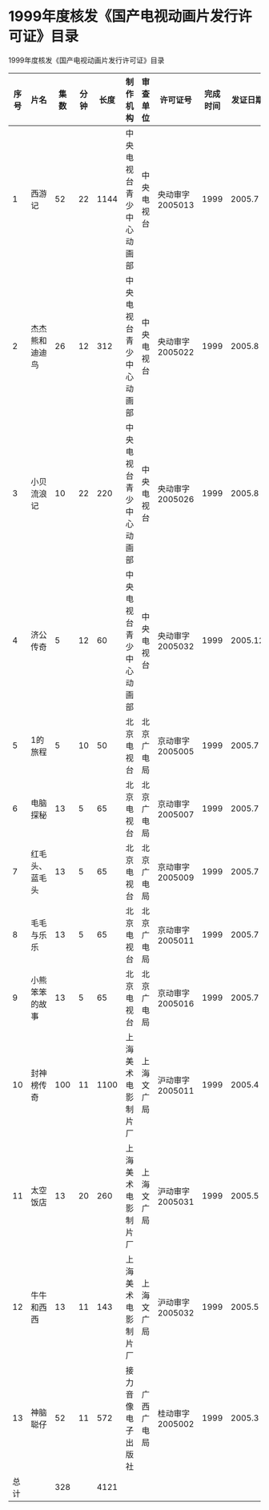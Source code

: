 # 1999年度核发《国产电视动画片发行许可证》目录
  1999年度核发《国产电视动画片发行许可证》目录
  
| 序号 | 片名           | 集数 | 分钟 | 长度 | 制作机构                 | 审查单位   | 许可证号        | 完成时间 | 发证日期 |
| ---- | -------------- | ---- | ---- | ---- | ------------------------ | ---------- | --------------- | -------- | -------- |
| 1    | 西游记         | 52   | 22   | 1144 | 中央电视台青少中心动画部 | 中央电视台 | 央动审字2005013 | 1999     | 2005.7   |
| 2    | 杰杰熊和迪迪鸟 | 26   | 12   | 312  | 中央电视台青少中心动画部 | 中央电视台 | 央动审字2005022 | 1999     | 2005.8   |
| 3    | 小贝流浪记     | 10   | 22   | 220  | 中央电视台青少中心动画部 | 中央电视台 | 央动审字2005026 | 1999     | 2005.8   |
| 4    | 济公传奇       | 5    | 12   | 60   | 中央电视台青少中心动画部 | 中央电视台 | 央动审字2005032 | 1999     | 2005.12  |
| 5    | 1的旅程        | 5    | 10   | 50   | 北京电视台               | 北京广电局 | 京动审字2005005 | 1999     | 2005.7   |
| 6    | 电脑探秘       | 13   | 5    | 65   | 北京电视台               | 北京广电局 | 京动审字2005007 | 1999     | 2005.7   |
| 7    | 红毛头、蓝毛头 | 13   | 5    | 65   | 北京电视台               | 北京广电局 | 京动审字2005009 | 1999     | 2005.7   |
| 8    | 毛毛与乐乐     | 13   | 5    | 65   | 北京电视台               | 北京广电局 | 京动审字2005011 | 1999     | 2005.7   |
| 9    | 小熊笨笨的故事 | 13   | 5    | 65   | 北京电视台               | 北京广电局 | 京动审字2005016 | 1999     | 2005.7   |
| 10   | 封神榜传奇     | 100  | 11   | 1100 | 上海美术电影制片厂       | 上海文广局 | 沪动审字2005011 | 1999     | 2005.4   |
| 11   | 太空饭店       | 13   | 20   | 260  | 上海美术电影制片厂       | 上海文广局 | 沪动审字2005031 | 1999     | 2005.5   |
| 12   | 牛牛和西西     | 13   | 11   | 143  | 上海美术电影制片厂       | 上海文广局 | 沪动审字2005032 | 1999     | 2005.5   |
| 13   | 神脑聪仔       | 52   | 11   | 572  | 接力音像电子出版社       | 广西广电局 | 桂动审字2005002 | 1999     | 2005.3   |
| 总计 |                | 328  |      | 4121 |
